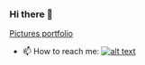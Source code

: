 ### Hi there 👋

[Pictures portfolio][floflotographie]

- 📫 How to reach me: [![alt text][1.2]][1]

[1.1]: http://i.imgur.com/tXSoThF.png "twitter icon with padding"
[1.2]: http://i.imgur.com/wWzX9uB.png "twitter icon without padding"
[1]: http://www.twitter.com/theyoxy
[floflotographie]: https://www.floflotographie.be
